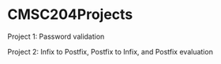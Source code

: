 # CMSC204Projects

Project 1: Password validation

Project 2: Infix to Postfix, Postfix to Infix, and Postfix evaluation
